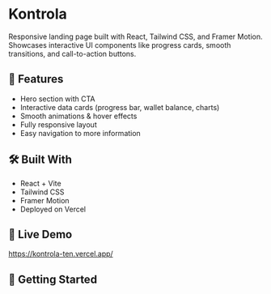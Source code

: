 # Kontrola

Responsive landing page built with React, Tailwind CSS, and Framer Motion.
Showcases interactive UI components like progress cards, smooth transitions, and call-to-action buttons.

## 🚀 Features
- Hero section with CTA
- Interactive data cards (progress bar, wallet balance, charts)
- Smooth animations & hover effects
- Fully responsive layout
- Easy navigation to more information

## 🛠 Built With
- React + Vite
- Tailwind CSS
- Framer Motion
- Deployed on Vercel

## 🔗 Live Demo
https://kontrola-ten.vercel.app/

## 📁 Getting Started
